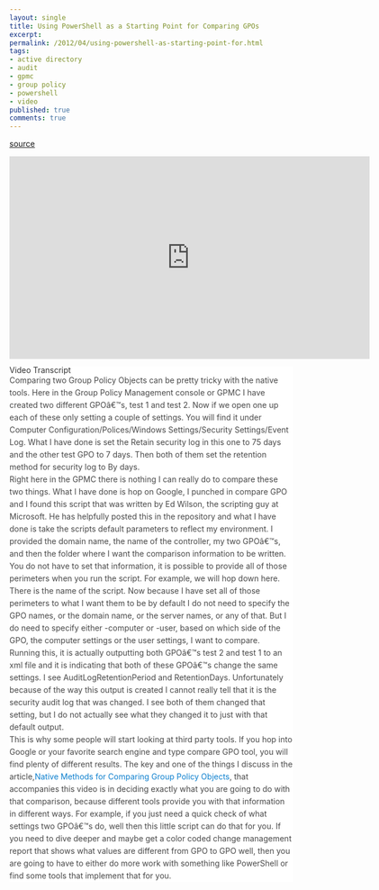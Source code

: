 ```yaml
---
layout: single
title: Using PowerShell as a Starting Point for Comparing GPOs
excerpt: 
permalink: /2012/04/using-powershell-as-starting-point-for.html
tags: 
- active directory
- audit
- gpmc
- group policy
- powershell
- video
published: true
comments: true
---
```

<a href="http://www.scriptlogic.com/smbit/video/using-powershell-as-a-starting-point-for-comparing-gpos?utm_source=feedburner&amp;utm_medium=feed&amp;utm_campaign=Feed%3A+smbit+%28ScriptLogic+SMBIT%29" target="_blank"><span style="font-family: inherit;">source</a>
<span style="font-family: inherit;">

<span style="font-family: inherit;"><iframe allowfullscreen="" frameborder="0" height="360" src="http://www.youtube.com/embed/qoocEgmHUEg" width="640"></iframe>
<span style="font-family: inherit;">


<h2 style="background-color: white; border-bottom-width: 0px; border-color: initial; border-image: initial; border-left-width: 0px; border-right-width: 0px; border-style: initial; border-top-width: 0px; color: #333333; font: inherit; line-height: 0.923em; margin-bottom: 0.3em; margin-left: 0px; margin-right: 0px; margin-top: 0px; padding-bottom: 0px; padding-left: 0px; padding-right: 0px; padding-top: 0px; vertical-align: baseline;">  <span style="font-family: inherit;">Video Transcript

<div style="background-color: white; border-bottom-width: 0px; border-color: initial; border-image: initial; border-left-width: 0px; border-right-width: 0px; border-style: initial; border-top-width: 0px; color: #484848; font: inherit; line-height: 22px; margin-bottom: 1.5em; padding-bottom: 0px; padding-left: 0px; padding-right: 0px; padding-top: 0px; vertical-align: baseline;"><span style="font-family: inherit;">Comparing two Group Policy Objects can be pretty tricky with the native tools. Here in the Group Policy Management console or GPMC I have created two different GPOâ€™s, test 1 and test 2. Now if we open one up each of these only setting a couple of settings. You will find it under Computer Configuration/Polices/Windows Settings/Security Settings/Event Log. What I have done is set the Retain security log in this one to 75 days and the other test GPO to 7 days. Then both of them set the retention method for security log to By days.<div style="background-color: white; border-bottom-width: 0px; border-color: initial; border-image: initial; border-left-width: 0px; border-right-width: 0px; border-style: initial; border-top-width: 0px; color: #484848; font: inherit; line-height: 22px; margin-bottom: 1.5em; padding-bottom: 0px; padding-left: 0px; padding-right: 0px; padding-top: 0px; vertical-align: baseline;"><span style="font-family: inherit;">Right here in the GPMC there is nothing I can really do to compare these two things. What I have done is hop on Google, I punched in compare GPO and I found this script that was written by Ed Wilson, the scripting guy at Microsoft. He has helpfully posted this in the repository and what I have done is take the scripts default parameters to reflect my environment. I provided the domain name, the name of the controller, my two GPOâ€™s, and then the folder where I want the comparison information to be written.<div style="background-color: white; border-bottom-width: 0px; border-color: initial; border-image: initial; border-left-width: 0px; border-right-width: 0px; border-style: initial; border-top-width: 0px; color: #484848; font: inherit; line-height: 22px; margin-bottom: 1.5em; padding-bottom: 0px; padding-left: 0px; padding-right: 0px; padding-top: 0px; vertical-align: baseline;"><span style="font-family: inherit;">You do not have to set that information, it is possible to provide all of those perimeters when you run the script. For example, we will hop down here. There is the name of the script. Now because I have set all of those perimeters to what I want them to be by default I do not need to specify the GPO names, or the domain name, or the server names, or any of that. But I do need to specify either -computer or -user, based on which side of the GPO, the computer settings or the user settings, I want to compare.<div style="background-color: white; border-bottom-width: 0px; border-color: initial; border-image: initial; border-left-width: 0px; border-right-width: 0px; border-style: initial; border-top-width: 0px; color: #484848; font: inherit; line-height: 22px; margin-bottom: 1.5em; padding-bottom: 0px; padding-left: 0px; padding-right: 0px; padding-top: 0px; vertical-align: baseline;"><span style="font-family: inherit;">Running this, it is actually outputting both GPOâ€™s test 2 and test 1 to an xml file and it is indicating that both of these GPOâ€™s change the same settings. I see AuditLogRetentionPeriod and RetentionDays. Unfortunately because of the way this output is created I cannot really tell that it is the security audit log that was changed. I see both of them changed that setting, but I do not actually see what they changed it to just with that default output.<div style="background-color: white; border-bottom-width: 0px; border-color: initial; border-image: initial; border-left-width: 0px; border-right-width: 0px; border-style: initial; border-top-width: 0px; color: #484848; font: inherit; line-height: 22px; margin-bottom: 1.5em; padding-bottom: 0px; padding-left: 0px; padding-right: 0px; padding-top: 0px; vertical-align: baseline;"><span style="font-family: inherit;">This is why some people will start looking at third party tools. If you hop into Google or your favorite search engine and type compare GPO tool, you will find plenty of different results. The key and one of the things I discuss in the article,<a href="http://www.scriptlogic.com/smbit/article/native-methods-for-comparing-group-policy-objects" style="-webkit-tap-highlight-color: rgb(12, 127, 206); color: #0c7fce; text-decoration: none;">Native Methods for Comparing Group Policy Objects</a>, that accompanies this video is in deciding exactly what you are going to do with that comparison, because different tools provide you with that information in different ways. For example, if you just need a quick check of what settings two GPOâ€™s do, well then this little script can do that for you. If you need to dive deeper and maybe get a color coded change management report that shows what values are different from GPO to GPO well, then you are going to have to either do more work with something like PowerShell or find some tools that implement that for you.
